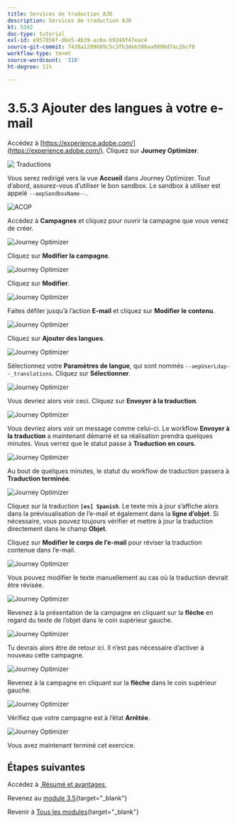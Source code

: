 ```yaml
---
title: Services de traduction AJO
description: Services de traduction AJO
kt: 5342
doc-type: tutorial
exl-id: e957856f-d6e5-4b39-ac0a-b9249f47eac4
source-git-commit: 7438a1289689c5c3fb3deb398aa9898d7ac26cf8
workflow-type: tm+mt
source-wordcount: '318'
ht-degree: 11%

---
```


# 3.5.3 Ajouter des langues à votre e-mail

Accédez à [https://experience.adobe.com/](https://experience.adobe.com/). Cliquez sur **Journey Optimizer**.

![&#x200B; Traductions &#x200B;](./images/ajolp1.png)

Vous serez redirigé vers la vue **Accueil** dans Journey Optimizer. Tout d’abord, assurez-vous d’utiliser le bon sandbox. Le sandbox à utiliser est appelé `--aepSandboxName--`.

![ACOP &#x200B;](./images/ajolp2.png)

Accédez à **Campagnes** et cliquez pour ouvrir la campagne que vous venez de créer.

![Journey Optimizer](./images/camploc1.png)

Cliquez sur **Modifier la campagne**.

![Journey Optimizer](./images/camploc2.png)

Cliquez sur **Modifier**.

![Journey Optimizer](./images/camploc3.png)

Faites défiler jusqu’à l’action **E-mail** et cliquez sur **Modifier le contenu**.

![Journey Optimizer](./images/camploc4.png)

Cliquez sur **Ajouter des langues**.

![Journey Optimizer](./images/camploc5.png)

Sélectionnez votre **Paramètres de langue**, qui sont nommés `--aepUserLdap--_translations`. Cliquez sur **Sélectionner**.

![Journey Optimizer](./images/camplocs1.png)

Vous devriez alors voir ceci. Cliquez sur **Envoyer à la traduction**.

![Journey Optimizer](./images/camplocs2.png)

Vous devriez alors voir un message comme celui-ci. Le workflow **Envoyer à la traduction** a maintenant démarré et sa réalisation prendra quelques minutes.
Vous verrez que le statut passe à **Traduction en cours**.

![Journey Optimizer](./images/camplocs3.png)

Au bout de quelques minutes, le statut du workflow de traduction passera à **Traduction terminée**.

![Journey Optimizer](./images/camplocs4.png)

Cliquez sur la traduction **`[es] Spanish`**. Le texte mis à jour s’affiche alors dans la prévisualisation de l’e-mail et également dans la **ligne d’objet**.
Si nécessaire, vous pouvez toujours vérifier et mettre à jour la traduction directement dans le champ **Objet**.

Cliquez sur **Modifier le corps de l’e-mail** pour réviser la traduction contenue dans l’e-mail.

![Journey Optimizer](./images/camplocs5.png)

Vous pouvez modifier le texte manuellement au cas où la traduction devrait être révisée.

![Journey Optimizer](./images/camplocs6.png)

Revenez à la présentation de la campagne en cliquant sur la **flèche** en regard du texte de l’objet dans le coin supérieur gauche.

![Journey Optimizer](./images/camplocs7.png)

Tu devrais alors être de retour ici. Il n’est pas nécessaire d’activer à nouveau cette campagne.

![Journey Optimizer](./images/camplocs8.png)

Revenez à la campagne en cliquant sur la **flèche** dans le coin supérieur gauche.

![Journey Optimizer](./images/camplocs9.png)

Vérifiez que votre campagne est à l’état **Arrêtée**.

![Journey Optimizer](./images/camplocs10.png)

Vous avez maintenant terminé cet exercice.

## Étapes suivantes

Accédez à [&#x200B; Résumé et avantages &#x200B;](./summary.md)

Revenez au [module 3.5](./ajotranslationsvcs.md){target="_blank"}

Revenir à [Tous les modules](./../../../overview.md){target="_blank"}
